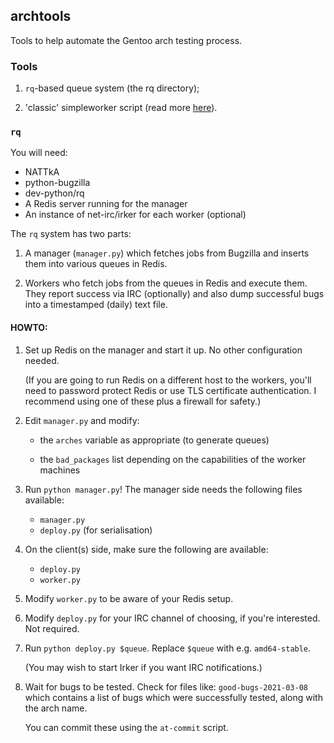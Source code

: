 ## archtools

Tools to help automate the Gentoo arch testing process.

### Tools

1. `rq`-based queue system (the rq directory);

2. 'classic' simpleworker script (read more [here](classic/README.md)).

### `rq`

You will need:

- NATTkA
- python-bugzilla
- dev-python/rq
- A Redis server running for the manager
- An instance of net-irc/irker for each worker (optional)

The `rq` system has two parts:

1. A manager (`manager.py`) which fetches jobs from Bugzilla
   and inserts them into various queues in Redis.
   
2. Workers who fetch jobs from the queues in Redis and
   execute them. They report success via IRC (optionally)
   and also dump successful bugs into a timestamped (daily)
   text file.

#### HOWTO:

1. Set up Redis on the manager and start it up. No other
   configuration needed.
   
   (If you are going to run Redis on a different host to
   the workers, you'll need to password protect Redis
   or use TLS certificate authentication. I recommend
   using one of these plus a firewall for safety.)

2. Edit `manager.py` and modify:
   * the `arches` variable as appropriate (to generate queues)
   
   * the `bad_packages` list depending on the capabilities
	 of the worker machines
 
3. Run `python manager.py`! The manager side needs the following
   files available:
   * `manager.py`
   * `deploy.py` (for serialisation)

4. On the client(s) side, make sure the following are available:
   * `deploy.py`
   * `worker.py`
   
5. Modify `worker.py` to be aware of your Redis setup.

6. Modify `deploy.py` for your IRC channel of choosing,
   if you're interested. Not required.

7. Run `python deploy.py $queue`. Replace `$queue` with
   e.g. `amd64-stable`.
   
   (You may wish to start Irker if you want IRC notifications.)
   
8. Wait for bugs to be tested. Check for files like:
   `good-bugs-2021-03-08` which contains a list of bugs
   which were successfully tested, along with the arch name.
   
   You can commit these using the `at-commit` script.
   
